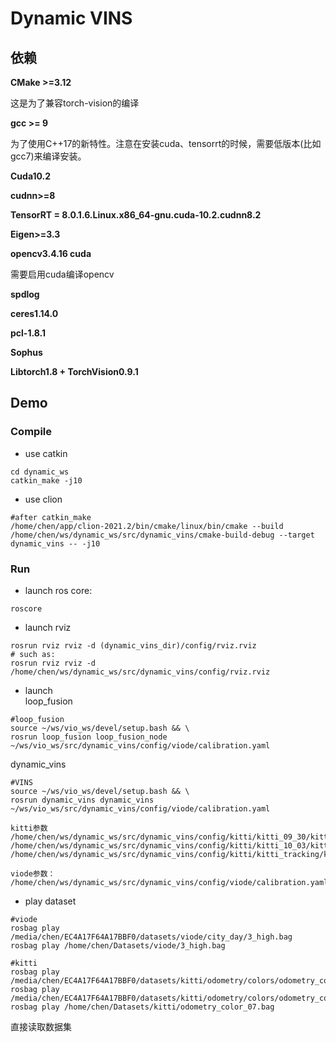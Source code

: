 # Dynamic VINS

## 依赖

**CMake >=3.12**  

这是为了兼容torch-vision的编译

**gcc >= 9**

为了使用C++17的新特性。注意在安装cuda、tensorrt的时候，需要低版本(比如gcc7)来编译安装。

**Cuda10.2**

**cudnn>=8**

**TensorRT = 8.0.1.6.Linux.x86_64-gnu.cuda-10.2.cudnn8.2**

**Eigen>=3.3**

**opencv3.4.16 cuda**

需要启用cuda编译opencv

**spdlog**

**ceres1.14.0**

**pcl-1.8.1**

**Sophus**

**Libtorch1.8 + TorchVision0.9.1**


## Demo
### Compile

* use catkin
```shell
cd dynamic_ws
catkin_make -j10
```

* use clion
```shell
#after catkin_make
/home/chen/app/clion-2021.2/bin/cmake/linux/bin/cmake --build /home/chen/ws/dynamic_ws/src/dynamic_vins/cmake-build-debug --target dynamic_vins -- -j10
```

### Run

* launch ros core:
```shell
roscore
```

* launch rviz
```shell
rosrun rviz rviz -d (dynamic_vins_dir)/config/rviz.rviz
# such as:
rosrun rviz rviz -d /home/chen/ws/dynamic_ws/src/dynamic_vins/config/rviz.rviz
```

* launch  
loop_fusion
```shell
#loop_fusion
source ~/ws/vio_ws/devel/setup.bash && \ 
rosrun loop_fusion loop_fusion_node ~/ws/vio_ws/src/dynamic_vins/config/viode/calibration.yaml 

```

dynamic_vins
```shell
#VINS
source ~/ws/vio_ws/devel/setup.bash && \ 
rosrun dynamic_vins dynamic_vins ~/ws/vio_ws/src/dynamic_vins/config/viode/calibration.yaml

kitti参数
/home/chen/ws/dynamic_ws/src/dynamic_vins/config/kitti/kitti_09_30/kitti_09_30_config.yaml
/home/chen/ws/dynamic_ws/src/dynamic_vins/config/kitti/kitti_10_03/kitti_10_03_config.yaml
/home/chen/ws/dynamic_ws/src/dynamic_vins/config/kitti/kitti_tracking/kitti_tracking.yaml

viode参数：
/home/chen/ws/dynamic_ws/src/dynamic_vins/config/viode/calibration.yaml

```

* play dataset
```shell
#viode
rosbag play  /media/chen/EC4A17F64A17BBF0/datasets/viode/city_day/3_high.bag
rosbag play /home/chen/Datasets/viode/3_high.bag

#kitti
rosbag play /media/chen/EC4A17F64A17BBF0/datasets/kitti/odometry/colors/odometry_color_07.bag
rosbag play /media/chen/EC4A17F64A17BBF0/datasets/kitti/odometry/colors/odometry_color_04.bag
rosbag play /home/chen/Datasets/kitti/odometry_color_07.bag
```


直接读取数据集
```shell

```


















